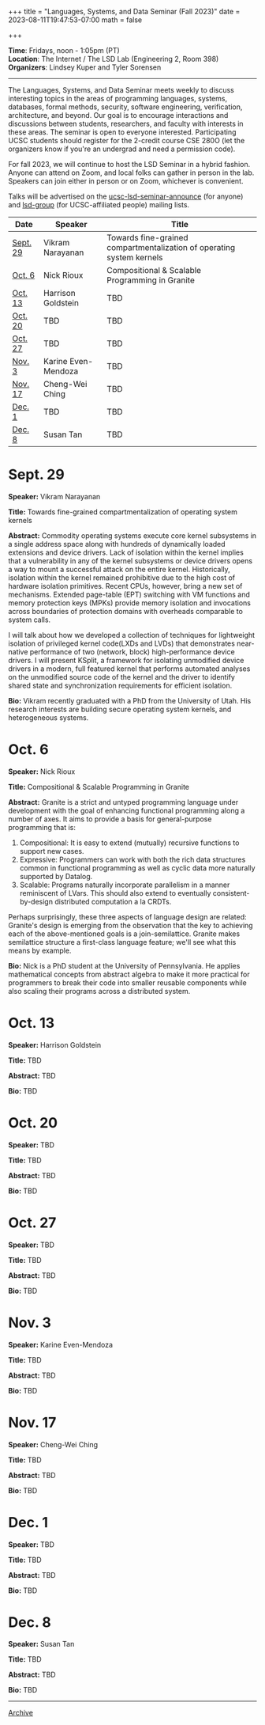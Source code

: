 +++
title = "Languages, Systems, and Data Seminar (Fall 2023)"
date = 2023-08-11T19:47:53-07:00
math = false

+++

**Time**: Fridays, noon - 1:05pm (PT) <br />
**Location**: The Internet / The LSD Lab (Engineering 2, Room 398) <br />
**Organizers**: Lindsey Kuper and Tyler Sorensen <br />

---

The Languages, Systems, and Data Seminar meets weekly to discuss interesting topics in the areas of programming languages, systems, databases, formal methods, security, software engineering, verification, architecture, and beyond.  Our goal is to encourage interactions and discussions between students, researchers, and faculty with interests in these areas.  The seminar is open to everyone interested.  Participating UCSC students should register for the 2-credit course CSE 280O (let the organizers know if you're an undergrad and need a permission code).

For fall 2023, we will continue to host the LSD Seminar in a hybrid fashion.  Anyone can attend on Zoom, and local folks can gather in person in the lab.  Speakers can join either in person or on Zoom, whichever is convenient.

Talks will be advertised on the [ucsc-lsd-seminar-announce](https://groups.google.com/g/ucsc-lsd-seminar-announce) (for anyone) and [lsd-group](https://groups.google.com/a/ucsc.edu/g/lsd-group/members) (for UCSC-affiliated people) mailing lists.

| Date                | Speaker                                                               | Title                                                             |
|-------              |---------                                                              |---------                                                          |
| [Sept. 29](#sept-29)| Vikram Narayanan                                                      | Towards fine-grained compartmentalization of operating system kernels |
| [Oct. 6](#oct-6)    | Nick Rioux                                                            | Compositional & Scalable Programming in Granite                   |
| [Oct. 13](#oct-13)  | Harrison Goldstein                                                    | TBD                                                               |
| [Oct. 20](#oct-20)  | TBD                                                                   | TBD                                                               |
| [Oct. 27](#oct-27)  | TBD                                                                   | TBD                                                               |
| [Nov. 3](#nov-3)    | Karine Even-Mendoza                                                   | TBD                                                               |
| [Nov. 17](#nov-17)  | Cheng-Wei Ching                                                       | TBD                                                               |
| [Dec. 1](#dec-1)    | TBD                                                                   | TBD                                                               |
| [Dec. 8](#dec-8)    | Susan Tan                                                             | TBD                                                               |

# Sept. 29

**Speaker:**  Vikram Narayanan

**Title:** Towards fine-grained compartmentalization of operating system kernels

**Abstract:** Commodity operating systems execute core kernel subsystems in a single
address space along with hundreds of dynamically loaded extensions and
device drivers. Lack of isolation within the kernel implies that a
vulnerability in any of the kernel subsystems or device drivers opens
a way to mount a successful attack on the entire kernel. Historically,
isolation within the kernel remained prohibitive due to the high cost
of hardware isolation primitives. Recent CPUs, however, bring a new
set of mechanisms. Extended page-table (EPT) switching with VM
functions and memory protection keys (MPKs) provide memory isolation
and invocations across boundaries of protection domains with overheads
comparable to system calls.

I will talk about how we developed a collection of techniques for
lightweight isolation of privileged kernel code(LXDs and LVDs) that
demonstrates near-native performance of two (network, block)
high-performance device drivers. I will present KSplit, a framework
for isolating unmodified device drivers in a modern, full featured
kernel that performs automated analyses on the unmodified source code
of the kernel and the driver to identify shared state and
synchronization requirements for efficient isolation.

**Bio:** Vikram recently graduated with a PhD from the University of
Utah. His research interests are building secure operating system
kernels, and heterogeneous systems.

# Oct. 6

**Speaker:** Nick Rioux

**Title:** Compositional & Scalable Programming in Granite

**Abstract:** Granite is a strict and untyped programming language under development with the
goal of enhancing functional programming along a number of axes.
It aims to provide a basis for general-purpose programming that is:

1. Compositional: It is easy to extend (mutually) recursive functions to
    support new cases.
2. Expressive: Programmers can work with both the rich data structures common
    in functional programming as well as cyclic data more naturally supported by
    Datalog.
3. Scalable: Programs naturally incorporate parallelism in a manner reminiscent
    of LVars. This should also extend to eventually consistent-by-design distributed
    computation a la CRDTs.

Perhaps surprisingly, these three aspects of language design are related:
Granite's design is emerging from the observation that the key to achieving each
of the above-mentioned goals is a join-semilattice. Granite makes semilattice
structure a first-class language feature; we'll see what this means by example.

**Bio:** Nick is a PhD student at the University of Pennsylvania. He applies mathematical
concepts from abstract algebra to make it more practical for programmers to
break their code into smaller reusable components while also scaling their
programs across a distributed system.

# Oct. 13

**Speaker:** Harrison Goldstein

**Title:** TBD

**Abstract:** TBD

**Bio:** TBD

# Oct. 20

**Speaker:** TBD

**Title:** TBD

**Abstract:** TBD

**Bio:** TBD

# Oct. 27

**Speaker:** TBD

**Title:** TBD

**Abstract:** TBD

**Bio:** TBD

# Nov. 3

**Speaker:** Karine Even-Mendoza

**Title:** TBD

**Abstract:** TBD

**Bio:** TBD

# Nov. 17

**Speaker:** Cheng-Wei Ching

**Title:** TBD

**Abstract:** TBD

**Bio:** TBD

# Dec. 1

**Speaker:** TBD

**Title:** TBD

**Abstract:** TBD

**Bio:** TBD

# Dec. 8

**Speaker:** Susan Tan

**Title:** TBD

**Abstract:** TBD

**Bio:** TBD

---


[Archive](../)
